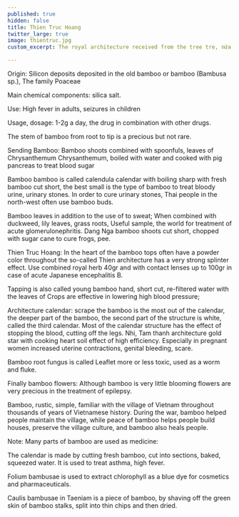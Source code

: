 ```yaml
---
published: true
hidden: false
title: Thien Truc Hoang
twitter_large: true
image: thientruc.jpg
custom_excerpt: The royal architecture received from the tree tre, nứa go to the past month to.

---
```


Origin: Silicon deposits deposited in the old bamboo or bamboo (Bambusa sp.), The family Poaceae

Main chemical components: silica salt.

Use: High fever in adults, seizures in children

Usage, dosage: 1-2g a day, the drug in combination with other drugs.

The stem of bamboo from root to tip is a precious but not rare.

Sending Bamboo: Bamboo shoots combined with spoonfuls, leaves of Chrysanthemum Chrysanthemum, boiled with water and cooked with pig pancreas to treat blood sugar

Bamboo bamboo is called calendula calendar with boiling sharp with fresh bamboo cut short, the best small is the type of bamboo to treat bloody urine, urinary stones. In order to cure urinary stones, Thai people in the north-west often use bamboo buds.

Bamboo leaves in addition to the use of to sweat; When combined with duckweed, lily leaves, grass roots, Useful sample, the world for treatment of acute glomerulonephritis. Dang Nga bamboo shoots cut short, chopped with sugar cane to cure frogs, pee.

Thien Truc Hoang: In the heart of the bamboo tops often have a powder color throughout the so-called Thien architecture has a very strong splinter effect. Use combined royal herb 40gr and with contact lenses up to 100gr in case of acute Japanese encephalitis B.

Tapping is also called young bamboo hand, short cut, re-filtered water with the leaves of Crops are effective in lowering high blood pressure;

Architecture calendar: scrape the bamboo is the most out of the calendar, the deeper part of the bamboo, the second part of the structure is white, called the third calendar. Most of the calendar structure has the effect of stopping the blood, cutting off the legs. Nhi, Tam thanh architecture gold star with cooking heart soil effect of high efficiency. Especially in pregnant women increased uterine contractions, genital bleeding, scare.

Bamboo root fungus is called Leaflet more or less toxic, used as a worm and fluke.

Finally bamboo flowers: Although bamboo is very little blooming flowers are very precious in the treatment of epilepsy.

Bamboo, rustic, simple, familiar with the village of Vietnam throughout thousands of years of Vietnamese history. During the war, bamboo helped people maintain the village, while peace of bamboo helps people build houses, preserve the village culture, and bamboo also heals people.

Note: Many parts of bamboo are used as medicine:

The calendar is made by cutting fresh bamboo, cut into sections, baked, squeezed water. It is used to treat asthma, high fever.

Folium bambusae is used to extract chlorophyll as a blue dye for cosmetics and pharmaceuticals.

Caulis bambusae in Taeniam is a piece of bamboo, by shaving off the green skin of bamboo stalks, split into thin chips and then dried.